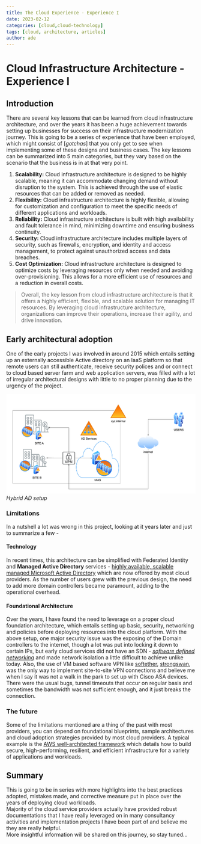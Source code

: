 ```yaml
---
title: The Cloud Experience - Experience I
date: 2023-02-12
categories: [cloud,cloud-technology]
tags: [cloud, architecture, articles]
author: ade
---
```


# Cloud Infrastructure Architecture - Experience I

## Introduction

There are several key lessons that can be learned from cloud infrastructure architecture, and over the years it has been a huge achievement towards setting up businesses for success on their infrastructure modernization journey.
This is going to be a series of experience that have been employed, which might consist of [_gotchas_] that you only get to see when implementing some of these designs and business cases.
The key lessons can be summarized into 5 main categories, but they vary based on the scenario that the business is in at that very point.

1. **Scalability:** Cloud infrastructure architecture is designed to be highly scalable, meaning it can accommodate changing demand without disruption to the system. This is achieved through the use of elastic resources that can be added or removed as needed.
2. **Flexibility:** Cloud infrastructure architecture is highly flexible, allowing for customization and configuration to meet the specific needs of different applications and workloads.
3. **Reliability:** Cloud infrastructure architecture is built with high availability and fault tolerance in mind, minimizing downtime and ensuring business continuity.
4. **Security:** Cloud infrastructure architecture includes multiple layers of security, such as firewalls, encryption, and identity and access management, to protect against unauthorized access and data breaches.
5. **Cost Optimization:** Cloud infrastructure architecture is designed to optimize costs by leveraging resources only when needed and avoiding over-provisioning. This allows for a more efficient use of resources and a reduction in overall costs.

>Overall, the key lesson from cloud infrastructure architecture is that it offers a highly efficient, flexible, and scalable solution for managing IT resources. By leveraging cloud infrastructure architecture, organizations can improve their operations, increase their agility, and drive innovation.

## Early architectural adoption

One of the early projects I was involved in around 2015 which entails setting up an externally accessible Active directory on an IaaS platform so that remote users can still authenticate, receive security polices and or connect to cloud based server farm and web application servers, was filled with a lot of irregular architectural designs with little to no proper planning due to the urgency of the project.

![Hybrid Active Directory](../../blogs/img/hybrid-AD.png)
_Hybrid AD setup_

### Limitations

In a nutshell a lot was wrong in this project, looking at it years later and just to summarize a few -

#### Technology

In recent times, this architecture can be simplified with Federated Identity and **Managed Active Directory** services - <u>highly available, scalable managed Microsoft Active Directory</u> which are now offered by most cloud providers. As the number of users grew with the previous design, the need to add more domain controllers became paramount, adding to the operational overhead.

#### Foundational Architecture

Over the years, I have found the need to leverage on a proper cloud foundation architecture, which entails setting up basic, security, networking and policies before deploying resources into the cloud platform.
With the above setup, one major security issue was the exposing of the Domain controllers to the internet, though a lot was put into locking it down to certain IPs, but early cloud services did not have an SDN - [_software defined networking_](https://en.wikipedia.org/wiki/Software-defined_networking) and made network isolation a little difficult to achieve unlike today.
Also, the use of VM based software VPN like [softether](https://www.softether.org/), [strongswan](https://www.strongswan.org/), was the only way to implement site-to-site VPN connections and believe me when I say it was not a walk in the park to set up with Cisco ASA devices. There were the usual bugs, tunnel timeouts that occur on regular basis and sometimes the bandwidth was not sufficient enough, and it just breaks the connection.

### The future

Some of the limitations mentioned are a thing of the past with most providers, you can depend on foundational blueprints, sample architectures and cloud adoption strategies provided by most cloud providers. A typical example is the [AWS well-architected framework](https://aws.amazon.com/architecture/well-architected/?wa-lens-whitepapers.sort-by=item.additionalFields.sortDate&wa-lens-whitepapers.sort-order=desc&wa-guidance-whitepapers.sort-by=item.additionalFields.sortDate&wa-guidance-whitepapers.sort-order=desc) which details how to build secure, high-performing, resilient, and efficient infrastructure for a variety of applications and workloads.

## Summary

This is going to be in series with more highlights into the best practices adopted, mistakes made, and corrective measure put in place over the years of deploying cloud workloads.<br />
Majority of the cloud service providers actually have provided robust documentations that I have really leveraged on in many consultancy activities and implementation projects I have been part of and believe me they are really helpful.<br />
More insightful information will be shared on this journey, so stay tuned...
